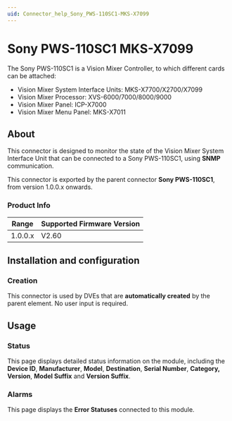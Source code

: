 ```yaml
---
uid: Connector_help_Sony_PWS-110SC1-MKS-X7099
---
```


# Sony PWS-110SC1 MKS-X7099

The Sony PWS-110SC1 is a Vision Mixer Controller, to which different cards can be attached:

- Vision Mixer System Interface Units: MKS-X7700/X2700/X7099
- Vision Mixer Processor: XVS-6000/7000/8000/9000
- Vision Mixer Panel: ICP-X7000
- Vision Mixer Menu Panel: MKS-X7011

## About

This connector is designed to monitor the state of the Vision Mixer System Interface Unit that can be connected to a Sony PWS-110SC1, using **SNMP** communication.

This connector is exported by the parent connector **Sony PWS-110SC1**, from version 1.0.0.x onwards.

### Product Info

| Range | Supported Firmware Version |
|------------------|-----------------------------|
| 1.0.0.x          | V2.60                       |

## Installation and configuration

### Creation

This connector is used by DVEs that are **automatically created** by the parent element. No user input is required.

## Usage

### Status

This page displays detailed status information on the module, including the **Device ID**, **Manufacturer**, **Model**, **Destination**, **Serial Number**, **Category, Version**, **Model Suffix** and **Version Suffix**.

### Alarms

This page displays the **Error Statuses** connected to this module.
